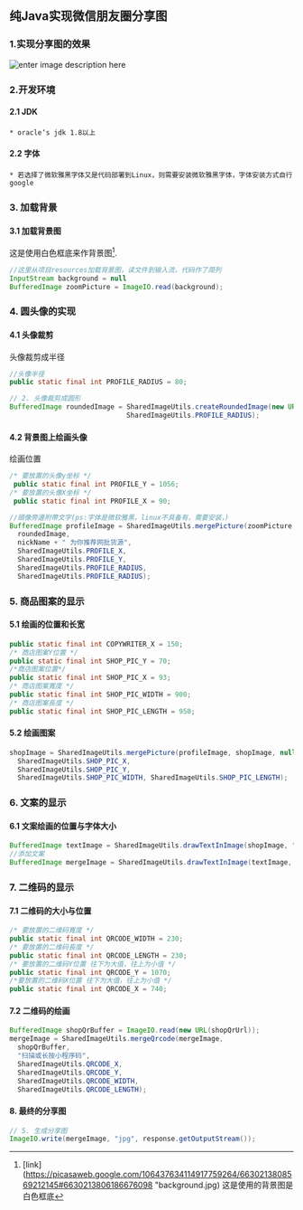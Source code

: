 纯Java实现微信朋友圈分享图
-------------------------------------
### 1.实现分享图的效果
![enter image description here](https://lh3.googleusercontent.com/u5Ee3nhBzzBMp58ONj51Z561R4kJ9SS-0BmnZvsxCZF0B0LEUWNYDfI-8amHcTONEXxrZzmhFS8 "朋友圈分享图")

### 2.开发环境
#### 2.1 JDK
	* oracle‘s jdk 1.8以上
#### 2.2 字体
	* 若选择了微软雅黑字体又是代码部署到Linux，则需要安装微软雅黑字体，字体安装方式自行google
### 3. 加载背景
#### 3.1  加载背景图
这是使用白色框底来作背景图[^1].
```java code
//这里从项目resources加载背景图，读文件到输入流，代码作了简列
InputStream background = null
BufferedImage zoomPicture = ImageIO.read(background);
```
### 4. 圆头像的实现
#### 4.1 头像裁剪
头像裁剪成半径
```java
//头像半径
public static final int PROFILE_RADIUS = 80;
```
```java
// 2. 头像裁剪成圆形  
BufferedImage roundedImage = SharedImageUtils.createRoundedImage(new URL(userProfileUrl).openStream(),
							 SharedImageUtils.PROFILE_RADIUS);
```
#### 4.2 背景图上绘画头像
绘画位置
```java
/* 要放置的头像y坐标 */
 public static final int PROFILE_Y = 1056;
/* 要放置的头像X坐标 */
 public static final int PROFILE_X = 90; 
```
```java
//頭像旁邊附帶文字(ps:字体是微软雅黑，linux不具备有，需要安装，)  
BufferedImage profileImage = SharedImageUtils.mergePicture(zoomPicture,  
  roundedImage,  
  nickName + " 为你推荐网批货源",  
  SharedImageUtils.PROFILE_X,  
  SharedImageUtils.PROFILE_Y,  
  SharedImageUtils.PROFILE_RADIUS,  
  SharedImageUtils.PROFILE_RADIUS); 
```
### 5. 商品图案的显示
#### 5.1 绘画的位置和长宽
```java
public static final int COPYWRITER_X = 150;  
/* 商店图案Y位置 */  
public static final int SHOP_PIC_Y = 70;  
/*商店图案位置*/  
public static final int SHOP_PIC_X = 93;  
/* 商店图案寬度 */  
public static final int SHOP_PIC_WIDTH = 900;  
/* 商店图案長度 */  
public static final int SHOP_PIC_LENGTH = 950;
```
#### 5.2  绘画图案
``` java
shopImage = SharedImageUtils.mergePicture(profileImage, shopImage, null,  
  SharedImageUtils.SHOP_PIC_X,  
  SharedImageUtils.SHOP_PIC_Y,  
  SharedImageUtils.SHOP_PIC_WIDTH, SharedImageUtils.SHOP_PIC_LENGTH);
```
### 6. 文案的显示
#### 6.1  文案绘画的位置与字体大小
```java
BufferedImage textImage = SharedImageUtils.drawTextInImage(shopImage, "档口: " + shopName, 150, 1200);  
//添加文案  
BufferedImage mergeImage = SharedImageUtils.drawTextInImage(textImage, "地址: " + shopAddr, 150, 1280);  
```
### 7. 二维码的显示
#### 7.1 二维码的大小与位置
```java
/* 要放置的二维码寬度 */  
public static final int QRCODE_WIDTH = 230;  
/* 要放置的二维码長度 */  
public static final int QRCODE_LENGTH = 230;  
/* 要放置的二维码Y位置 往下为大值，往上为小值 */  
public static final int QRCODE_Y = 1070;  
/*要放置的二维码X位置 往下为大值，往上为小值 */  
public static final int QRCODE_X = 740;
```
#### 7.2  二维码的绘画
```java
BufferedImage shopQrBuffer = ImageIO.read(new URL(shopQrUrl));  
mergeImage = SharedImageUtils.mergeQrcode(mergeImage,  
  shopQrBuffer,  
  "扫描或长按小程序码",  
  SharedImageUtils.QRCODE_X,  
  SharedImageUtils.QRCODE_Y,  
  SharedImageUtils.QRCODE_WIDTH,  
  SharedImageUtils.QRCODE_LENGTH);
 ```
 #### 8. 最终的分享图
 ```java
 // 5. 生成分享图  
ImageIO.write(mergeImage, "jpg", response.getOutputStream());
```

  





[^1]: [link](https://picasaweb.google.com/106437634114917759264/6630213808569212145#6630213806186676098 "background.jpg)
这是使用的背景图是白色框底

<!--stackedit_data:
eyJoaXN0b3J5IjpbLTE2NTAzMzAxNjQsMjA2NjI1MzI3MCw1NT
Y5MzE2MjUsMjA0MTgwODA1MywtOTgyODQzODk3LC0yMDE3OTk1
MDUxLC0xMzQ0NjkyMjk2LC0yNDA4NjQyODAsOTc2MTU0MDc0LC
02NTA1NTAxMjQsLTE0NzY4OTI1OTIsLTIyNzExNjM4Ml19
-->